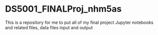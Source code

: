 # DS5001_FINALProj_nhm5as
This is a repository for me to put all of my final project Jupyter notebooks and related files, data files input and output 

